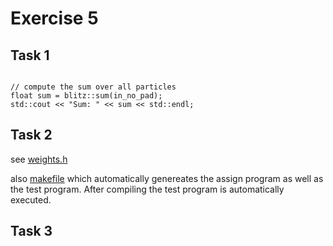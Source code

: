 # Exercise 5

## Task 1

```{c++}

// compute the sum over all particles
float sum = blitz::sum(in_no_pad);
std::cout << "Sum: " << sum << std::endl;

```

## Task 2

see [weights.h](mass_assignment/weights.h)

also [makefile](mass_assignment/makefile) which automatically genereates the assign program as well as the test program. After compiling the test program is automatically executed. 

## Task 3


